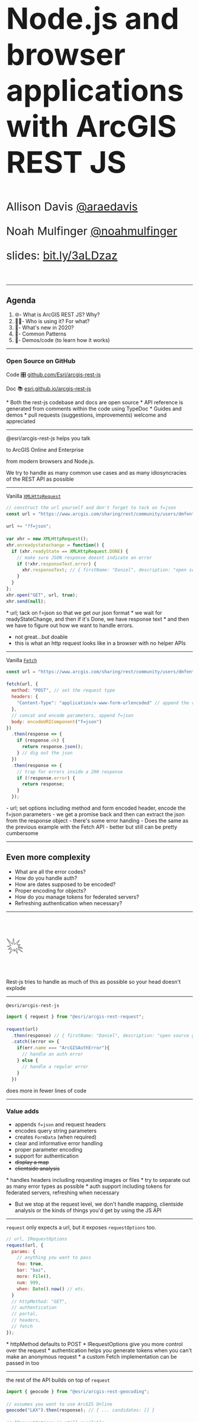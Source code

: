 <!-- .slide: data-background-size="cover" style="padding-left: 80px" data-background="../../template/img/2020/devsummit/bg-1.png" -->

<h1 style="text-align: left; font-size: 80px; ">Node.js and browser applications with ArcGIS REST JS</h1>
<p style="text-align: left; font-size: 30px;">Allison Davis <a href="https://github.com/araedavis">@araedavis</a></p>
<p style="text-align: left; font-size: 30px;">Noah Mulfinger <a href="https://github.com/noahmulfinger">@noahmulfinger</a></p>
<p style="text-align: left; font-size: 30px;">slides: <a href="https://bit.ly/3aLDzaz">bit.ly/3aLDzaz</a></p>

<!-- Add these rows to push your text up so it is not interfering with the event name. Test on your actual projector! -->
<p>&nbsp;</p>

---

<!-- .slide: data-background="../../template/img/2020/devsummit/bg-2.png" -->

## Agenda

1. 🌐- What is ArcGIS REST JS? Why?
1. 👩‍🚀- Who is using it? For what?
1. 📆- What's new in 2020?
1. 💯- Common Patterns
1. 🤹‍- Demos/code (to learn how it works)

<aside class="notes" data-markdown>

  </aside>

---

<!-- .slide: data-background="../../template/img/2020/devsummit/bg-2.png" -->

### Open Source on GitHub

Code 🎛 [github.com/Esri/arcgis-rest-js](https://github.com/Esri/arcgis-rest-js)

Doc 📚 [esri.github.io/arcgis-rest-js](https://esri.github.io/arcgis-rest-js)

<aside class="notes" data-markdown>
  * Both the rest-js codebase and docs are open source
  *  API reference is generated from comments within the code using TypeDoc
  * Guides and demos
  * pull requests (suggestions, improvements) welcome and appreciated
</aside>

---

<!-- .slide: data-background="../../template/img/2020/devsummit/bg-2.png" -->

@esri/arcgis-rest-js helps you talk

to ArcGIS Online and Enterprise

from modern browsers and Node.js.

<aside class="notes" data-markdown>
We try to handle as many common use cases and as many idiosyncracies of the REST API as possible
</aside>

---

<!-- .slide: data-background="../../template/img/2020/devsummit/bg-2.png" -->

Vanilla [`XMLHttpRequest`](https://developer.mozilla.org/en-US/docs/Web/API/XMLHttpRequest)

```js
// construct the url yourself and don't forget to tack on f=json
const url = "https://www.arcgis.com/sharing/rest/community/users/dmfenton";

url += "?f=json";

var xhr = new XMLHttpRequest();
xhr.onreadystatechange = function() {
  if (xhr.readyState == XMLHttpRequest.DONE) {
    // make sure JSON response doesnt indicate an error
    if (!xhr.responseText.error) {
      xhr.responseText; // { firstName: "Daniel", description: "open source geodev" ... }
    }
  }
};
xhr.open("GET", url, true);
xhr.send(null);
```

<aside class="notes" data-markdown>
  * url; tack on f=json so that we get our json format
  * we wait for readyStateChange, and then if it's Done, we have response text 
  * and then we have to figure out how we want to handle errors.

- not great...but doable
- this is what an http request looks like in a browser with no helper APIs
  </aside>

---

<!-- .slide: data-background="../../template/img/2020/devsummit/bg-2.png" -->

Vanilla [`Fetch`](https://developer.mozilla.org/en-US/docs/Web/API/Fetch_API/Using_Fetch)

```js
const url = "https://www.arcgis.com/sharing/rest/community/users/dmfenton";

fetch(url, {
  method: "POST", // set the request type
  headers: {
    "Content-Type": "application/x-www-form-urlencoded" // append the right header
  },
  // concat and encode parameters, append f=json
  body: encodeURIComponent("f=json")
})
  .then(response => {
    if (response.ok) {
      return response.json();
    } // dig out the json
  })
  .then(response => {
    // trap for errors inside a 200 response
    if (!response.error) {
      return response;
    }
  });
```

<aside class="notes" data-markdown>
- url; set options including method and form encoded header, encode the f=json parameters
- we get a promise back and then can extract the json from the response object
- there's some error handing
- Does the same as the previous example with the Fetch API
- better but still can be pretty cumbersome
  </aside>

---

<!-- .slide: data-background="../../template/img/2020/devsummit/bg-2.png" -->

## Even more complexity

- What are all the error codes?
- How do you handle auth?
- How are dates supposed to be encoded?
- Proper encoding for objects?
- How do you manage tokens for federated servers?
- Refreshing authentication when necessary?

<aside class="notes">

</aside>

---

<!-- .slide: data-background="../../template/img/2020/devsummit/bg-2.png" -->

<p style="font-size: 400%;">💥</p>

<aside class="notes" data-markdown>
Rest-js tries to handle as much of this as possible so your head doesn't explode
</aside>

---

<!-- .slide: data-background="../../template/img/2020/devsummit/bg-2.png" -->

`@esri/arcgis-rest-js`

```js
import { request } from "@esri/arcgis-rest-request";

request(url)
  .then(response) // { firstName: "Daniel", description: "open source geodev" ... }
  .catch((error => {
    if(err.name === "ArcGISAuthError"){
      // handle an auth error
    } else {
      // handle a regular error
    }
  })
```

<aside class="notes" data-markdown>

does more in fewer lines of code

</aside>

---

<!-- .slide: data-background="../../template/img/2020/devsummit/bg-2.png" -->

### Value adds

- appends `f=json` and request headers
- encodes query string parameters
- creates `FormData` (when required)
- clear and informative error handling
- proper parameter encoding
- support for authentication
- ~~display a map~~
- ~~clientside analysis~~

<aside class="notes" data-markdown>
* handles headers including requesting images or files 
* try to separate out as many error types as possible
* auth support including tokens for federated servers, refreshing when necessary

- But we stop at the request level, we don't handle mapping, clientside analysis or the kinds of things you'd get by using the JS API
  </aside>

---

<!-- .slide: data-background="../../template/img/2020/devsummit/bg-2.png" -->

`request` only expects a url, but it exposes `requestOptions` too.

```js
// url, IRequestOptions
request(url, {
  params: {
    // anything you want to pass
    foo: true,
    bar: "baz",
    more: File(),
    num: 999,
    when: Date().now() // etc.
  }
  // httpMethod: "GET",
  // authentication
  // portal,
  // headers,
  // fetch
});
```

<aside class="notes" data-markdown>
  * httpMethod defaults to POST
  * IRequestOptions give you more control over the request
  * authentication helps you generate tokens when you can't make an anonymous request
  * a custom Fetch implementation can be passed in too
</aside>

---

<!-- .slide: data-background="../../template/img/2020/devsummit/bg-2.png" -->

the rest of the API builds on top of `request`

```js
import { geocode } from "@esri/arcgis-rest-geocoding";

// assumes you want to use ArcGIS Online
geocode("LAX").then(response); // { ... candidates: [] }

// IRequestOptions is still available
geocode({
  singleLine: "LAX",
  params: {
    forStorage: true
  },
  authentication
});
```

<aside class="notes" data-markdown>
  * Under the hood, geocoding just calls request
  * But with nicer syntax 
</aside>

---

<!-- .slide: data-background="../../template/img/2020/devsummit/bg-2.png" -->

### Goals

- Node.js and (modern) browsers
- a la carte / svelte
- framework agnostic
- shave down the sharp edges
- align with JS ecosystem

<aside class="notes" data-markdown>
* work in node and modern browsers with small set of polyfills
* keeping the library as small as possible for best loadtime 
* framework agnostic - so that you can use rest-js with React, Angular, Vue, vanilla JS
* keep the rough edges away from your application code; handle edge cases and such from the rest api so you don't have to
* align with the rest of the JS ecosystem - whatever your tooling, your bundler, frameworks - without having to use additional plugins or config

</aside>

---

<!-- .slide: data-background="../../template/img/2020/devsummit/bg-2.png" -->

### Disclaimer\*

- not a product, no roadmap
- work [in progress](https://developers.arcgis.com/rest/)
- scratching our own itch

<aside class="notes" data-markdown>
* not an official product
* started as a way to standardize functionality and utilities that different Esri teams had created 
* that's why it was decided to open source it - if Esri teams are getting and adding so much value, certainly users and partners can too
</aside>

---

<!-- .slide: data-background="../../template/img/2020/devsummit/bg-2.png" -->

### Comparison

- _kind of_ analogous to ArcGIS API for Python
- **much different** than the ArcGIS API for JavaScript

<aside class="notes" data-markdown>

- kind of similar to the Python API in functionality but lacks a notebooks environment like Jupiter notebooks where you can save and rerun your scripts

* it's all about transactions with the data from the Rest API - no mapping, display capabilities, data analysis
  </aside>

---

<!-- .slide: data-background="../../template/img/2020/devsummit/bg-2.png" -->

### In the beginning...

- [ArcGIS for Developers](https://developers.arcgis.com)
- [ArcGIS Hub](https://hub.arcgis.com)
- customers!

<aside class="notes" data-markdown>

- rest-js has been around over two years now.
- Began as a collaboration between Hub and the Developer Experience team
- Hub was using Ember and experimented with open sourcing some of the wrappers they'd created for working with the Rest API and dealing with things like users, items - they found that their solution was a little too specific - difficult for users to grab and go
- Dev experience team was using Angular and a lot of the functionality we had written mirrored that of the Hub team's - but specific to Angular applications and their conventions.
- So...how to create a solution that eliminated that duplication of work, so that these helpers could be written once and work everywhere
  </aside>

---

<!-- .slide: data-background="../../template/img/2020/devsummit/bg-2.png" -->

### As of 2020

- ArcGIS Hub
- ArcGIS for Developers
- Storymaps
- Web AppBuilder (next generation)
- ArcGIS Solutions
- ArcGIS Enterprise
- ArcGIS Analytics for IoT
- Esri UK
- Startups / Partners
- Customers
- You?

<aside class="notes" data-markdown>
* Over the last couple years, we've seen the floodgates open not only with customer implementations but other teams at Esri
</aside>

---

<!-- .slide: data-background="../../template/img/2020/devsummit/bg-2.png" -->

## packages 📦!

- `request` 2.8 kB
- `auth` 3.6 kB
- `portal` 5.1 kB
- `feature-layer` 1.3 kB
- `service-admin` 746 B
- `geocoding` 1 kB
- `routing` 642 B

<aside class="notes" data-markdown>
- This is the set of packages we have so far.
- We have the base request package that the other packages build on, auth contains different methods for handling authentication, portal is for interacting with users, groups, and items in ArcGIS Online or your enterprise portal, feature layer is for querying and editing data in a feature service layer, service-admin is for managing metadata about a service.
- Right now it only contains functionality for dealing with feature services, but its meant for things like creating a new service and adding layers or other properties to a service.
- Geocoding and routing are self-explanatory, they provide wrapper functions for using the geocoding and routing services.
- As you can see all these packages are very light-weight. They are also set up to be tree-shakeable so that if you are using a bundler like web pack you can only bundle the functions you actually use.

</aside>

---

<!-- .slide: data-background="../../template/img/2020/devsummit/bg-3.png" -->

## Common Patterns

---

<!-- .slide: data-background="../../template/img/2020/devsummit/bg-2.png" -->

when only **one** piece of information is required

```js
import { searchItems } from "@esri/arcgis-rest-portal";

searchItems("water").then(response); // { total: 355, etc... }
// or
searchItems({
  query: "water",
  httpMethod: "GET",
  authentication
});
```

you can pass in it in directly.

<aside class="notes" data-markdown>
- For functions that only require one piece of information, they can take in that info directly as a single argument or as part of a larger object.
- In this case if you wanted to just do a default query of ArcGIS Online for items containing the string water, you could do the first query.
- You could alternatively pass in an object containing a query field and some other options

</aside>

---

<!-- .slide: data-background="../../template/img/2020/devsummit/bg-2.png" -->

### if **more** than one piece of information is needed

<pre style="width: 50%; margin: 0 auto; box-shadow: none;">
<code class="hljs js">deleteFeatures({
  url: "https://server.arcgis.com/arcgis/rest/services/MyData/FeatureServer/0"
  objectIds: [ 123 ]
})
  .then(response)
</code>
</pre>

<pre style="width: 50%; margin: 0 auto; box-shadow: none;">
<code class="hljs json">{
  // response
  "deleteResults": [
    {
      "objectId": 123,
      "success": true
    }
  ]
}
</code>
</pre>

only an object can be passed in, [_extends_](https://esri.github.io/arcgis-rest-js/api/feature-layer/deleteFeatures/) `IRequestOptions`

<aside class="notes" data-markdown>
- However, if more than one piece of information is required, you would always pass in an object with the required options
- For all functions, the object extends the default request options provided in the base request library, so you could pass in authentication, headers, etc to deleteFeatures as well.
- (OPEN delete features doc)
- Here’s what deleteFeatures looks like in the documentation. 
- If we scroll down to the options, we can see url and objectIds parameters which are required as well as some optional inherited parameters like authentication, which I mentioned earlier.
- For additional custom params, you can use params here which will take in any keys and values.
- This is here because goal is not to provide all the parameters available in the REST API, just the common ones 
</aside>

---

<!-- .slide: data-background="../../template/img/2020/devsummit/bg-2.png" -->

### update who can access an [item](http://edn.maps.arcgis.com/home/item.html?id=d9af3e31a562431988666e86bfc8a0d5)

```js
import { setItemAccess } from "@esri/arcgis-rest-sharing";

setItemAccess({
  id: `fe8`, // which item?
  access: `public`, // who should be able to see it?
  authentication // user allowed to update
}).then(response);
```

[`ISetItemAccessOptions`](https://esri.github.io/arcgis-rest-js/api/portal/setItemAccess/)

<aside class="notes" data-markdown>
- The functions in the library also try to reduce the overhead of constructing a url and require as little as possible. 
- For example, in the setItemAccess function, we only need the id of the item, the access value  or who it should be shared with, and some authentication to know if the current user is allowed to update the specified item

</aside>

---

<!-- .slide: data-background="../../template/img/2020/devsummit/bg-2.png" -->

Simplified developer experience, even when the underlying logic is [complicated](https://github.com/Esri/arcgis-rest-js/blob/869f466c47b2e80768018b20c89c6279212767aa/packages/arcgis-rest-portal/src/sharing/group-sharing.ts#L76-L173)

- we ensure the response is _deterministic_
- we figure out _which_ url to call (based on role)

<aside class="notes" data-markdown>
- Overall the focus is on simplifying the developer experience  even when the logic can get complicated.
- (OPEN group sharing js)
- Here’s one example, probably the most complex functionality under the hood that the library provides.
- Sharing items can require different urls depending the permissions of the user and is not always deterministic depending on what groups an item is already shared with.
- So this changeGroupSharing method handles all that and provides some better error messaging when there’s failure. 
- This is just to show some of the value added when using this library vs directly using the REST API

</aside>

---

<!-- .slide: data-background="../../template/img/2020/devsummit/bg-2.png" -->

## Authentication

```js
import { UserSession } from "@esri/arcgis-rest-auth";

// ArcGIS Online credentials
const authentication = new UserSession({ username, password });

// ArcGIS Enterprise credentials
const enterpriseAuth = new UserSession({
  username,
  password,
  portal: `https://gis.city.gov/sharing/rest`
});
```

<aside class="notes" data-markdown>
- Another important concern when working with the REST API is authentication.
- The most common method for this is through a UserSession from the auth package.
- Using either ArcGIS Online or an enterprise portal, you can construct a user session with standard username and password credentials
- This in and of itself doesnt fetch a token, it just sets up config needed for making authenticated requests
- It is similar to JS API IdentityManager in that it stores a specific set of credentials.
- However, it doesn't juggle multiple portals and doesn't present a UI to log in when an anonymous request fails.
</aside>

---

<!-- .slide: data-background="../../template/img/2020/devsummit/bg-2.png" -->

`UserSession` keeps track of token expiration

```js
const url = `http://geocode.arcgis.com/arcgis/rest/services/World/GeocodeServer/`;

const authentication = new UserSession({ username, password });

request(url, { authentication }).then(response => {
  // the same token will be reused for the second request
  request(url, { authentication });
});
```

and whether or not a server is trusted (federated)

<aside class="notes" data-markdown>
- This UserSession serves as an authentication object that you’ve seen in previous code samples. This authentication object is passed in to the request.
- The first time a request is made with it, it will handle getting a token from the server, checking whether the server is trusted or federated.
- On subsequent requests using the same authentication, it will reuse the same token and handle expiration by getting a fresh token from the server.
- We will go over some more complex authentication patterns like oauth in our demos later.

</aside>

---

<!-- .slide: data-background="../../template/img/2020/devsummit/bg-2.png" -->

### since DevSummit 2019...

🎉 rest-js v2.0.0! 🎉

(plus 20 additional releases 🚀)

<aside class="notes" data-markdown>
- Since the previous version of this talk in DevSummit 2019, the library has been actively developed.
- We’ve released a 2.0 version and there have been 20+ additional releases beyond that.
- So its been pretty active.
- I'm going to go over a few things that have been added in version 2

</aside>

---

<!-- .slide: data-background="../../template/img/2020/devsummit/bg-2.png" -->

### What's new in v2+

- [SearchQueryBuilder](https://esri.github.io/arcgis-rest-js/api/portal/SearchQueryBuilder/)

- Improved [paging](https://esri.github.io/arcgis-rest-js/api/portal/searchItems#nextPage)

- `setDefaultRequestOptions()` and `withOptions()`

- Package and type reorganization

<aside class="notes" data-markdown>
- We added a new SearchQueryBuilder class that allows you to easily compose a search query without needing to do a bunch of manual string management. 
- We also added some improved paging functionality, we added a nextPage function returned from any search query that you can call to easily get the next page of results without having to construct a new request.
- We also added two helper functions, setDefaultRequestOptions and withOptions. setDefaultRequestOptions allows you to set custom options for all requests.
- Its useful for things like request headers that will likely need to be with every requests.
-  withOptions allows you set custom options for a specific request.
- For instance if you want to create an authentication version of a request that you can call and you don’t need to pass authentication to it every time.
- There was also a bunch of reorganization of packages, types, and functions based on the feedback and needs of contributors.
</aside>

---

<!-- .slide: data-background="../../template/img/2020/devsummit/bg-2.png" -->

### Building search queries

```js
// 1.x
const q =
  "Trees AND owner: US Forest Service AND (type: 'Web Mapping Application' OR type: 'Mobile Application')";

// 2.x
const q = new SearchQueryBuilder()
  .match("Trees")
  .and()
  .match("US Forest Service")
  .in("owner")
  .and()
  .startGroup()
  .match("Web Mapping Application")
  .in("type")
  .or()
  .match("Mobile Application")
  .in("type")
  .endGroup();
```

<aside class="notes" data-markdown>
- So this is an example of creating a search query using the new builder class. 
- In standard queries, you would need to construct the query as a long string, but in version 2.0, you can build up a query using helper functions. 
- This is especially useful for complex queries or ones that require a lot of conditionalization.

</aside>

---

<!-- .slide: data-background="../../template/img/2020/devsummit/bg-2.png" -->

### One portal package to rule them all

```bash
// 1.x
npm install @esri/arcgis-rest-items &&
@esri/arcgis-rest-users &&
@esri/arcgis-rest-groups &&
@esri/arcgis-rest-sharing

// 2.x
npm install @esri/arcgis-rest-portal

```

<aside class="notes" data-markdown>
- One example of the package reorganization is grouping up the separate items, users, groups, and sharing packages into a single portal package.
- These packages all shared a lot of functionality and were already very small, so grouping them up didn’t increase the size too much
</aside>

---

<!-- .slide: data-background="../../template/img/2020/devsummit/bg-2.png" -->

### Packages install types automatically

```typescript
// 1.x
import { IPoint } from "@esri/arcgis-rest-common-types";
import { reverseGeocode } from "@esri/arcgis-rest-geocoder";

reverseGeocode({ x: 34, y: -118 } as IPoint);

// 2.x
import { IPoint, reverseGeocode } from "@esri/arcgis-rest-geocoding";

reverseGeocode({ x: 34, y: -118 } as IPoint);
```

<aside class="notes" data-markdown>
- For those using typescript, one improvement is including types in the same packages where they are used.
- Previously you would need to install a separate types package for any a lot of typescript types.
- There are additional changes in version 2, and you can check out the release notes for the full list of what’s changed.
</aside>

---

<!-- .slide: data-background="../../template/img/2020/devsummit/bg-2.png" -->

Check out the [release notes](https://esri.github.io/arcgis-rest-js/guides/whats-new-v2-0/) for the full list

---

<!-- .slide: data-background="../../template/img/2020/devsummit/bg-4.png" -->

## Demo

### [OAuth in Browser](https://github.com/Esri/arcgis-rest-js/tree/master/demos/oauth2-browser)

- [Auth package](https://esri.github.io/arcgis-rest-js/api/auth/UserSession/)
- [rest-js via CDN](https://esri.github.io/arcgis-rest-js/guides/from-a-cdn/)

<aside class="notes" data-markdown>
* Vanilla JS implementation

- Demo follows the app login pattern, in which an app uses your client id to obtain credentials

- Demonstrate inline Sign In

- What's going on?

- Use arcgis for developers to create an app item and set a redirect url

- in app code, we set our client id

- Index.html - CDN script tags

- Index.html - line 178 our click handler. Note that when using the CDN we preface our method calls with `arcgisREST`

- Authenticate.html just calls a function to complete the OAuth process. The session info is saved in local storage
  </aside>

---

<!-- .slide: data-background="../../template/img/2020/devsummit/bg-4.png" -->

## Demo

### [React Component](https://github.com/oppoudel/react-geocoder)

- [Geocoding package](https://esri.github.io/arcgis-rest-js/api/geocoding/)
- [Downshift](https://github.com/downshift-js/downshift)

<aside class="notes" data-markdown>

- This is a React geocoding component created by a user - link to his repo is in the slides

- Running this locally to show the upgrade to rest-js 2.9

- This is built with React and Downshift, which is a project to create low-level accesible dropdowns, menus and other components in React

- Demonstrate component in browser

- In Geocoder.js,

  - If the menu is open, Geocode component calls the `suggest` method from the geocoding package

  - debounce - prevents an API call with every key stroke and improves performance

  - Suggest provides magicKey values in addition to text result. The key links a suggestion to an address or place. This can be passed to the geocode call to improve search time. Note that magic Keys are not permanent across versions of the World Geocoding search and thus shouldn't be stored by a client application, but instead only used as a parameter for the geocode call.

  - handleStateChange is passed to the Downshift instance so that onStateChange, the function is called, which in turn calls the geocode method with the magicKey passed as a parameter

</aside>

---

<!-- .slide: data-background="../../template/img/2020/devsummit/bg-4.png" -->

## Demo

### [JS API Integration with Angular](https://angular-js-api-integration-demo.stackblitz.io/)

<aside class="notes" data-markdown>
- For the first demo, I'm going to show an example of using both the JS API and rest JS together in an Angular application
- Sign in. Mention oauth2 sign in setup 
- Shows list of feature services owned by the user
- If I click one one, it adds it to the map, then zooms in to the map to view the layer
- As you can see, the user is automatically signed in to the JS API after signing in using rest JS
- Switch maps
- Sign out
- Go to code
- Show session service
- Sign in happens via ouath with beginOAuth2
- Sign in completes with completeOAuth2 and then the session is stored both in local storage and in this session store.
- This simple store is set up so we can easily share the session across multiple components
- Go to item-list component
- The component subscribes to the session service to always get the latest session value.
- If we have a session, we construct a query using the search query builder for all Feature Services where the owner matches the current user
- Then we do a search and display the results to the user.
- Go to map panel component
- The first thing I'll mention is that this is using a package called esri-loader to load in JS API modules
- It automatically adds the JS API script tag whenever you need t load a module, so you don't need to include a script tag on the page and its easier to use use the modules within a framework like Angular
- This component also subscribes to the session service to get the latest session. 
- It loads the JS API identity manager via the esri-loader
- If there is a session, then it calls toCredential to return the session in the format needed for the JS API identity manager
- The alternate method fromCredential also exists, so that you can convert a JS API credential into a rest JS user session
- Once we register the token, we can add the private feature layers to the map
- In addFeatureLayer, we load the feature layer module and and then add the selected layer to the map
- Note that it imports the typescript interface IItem from the rest JS portal package.
- Once the layer has been added, we zoom to the layer so we can see it
</aside>

---

<!-- .slide: data-background="../../template/img/2020/devsummit/bg-4.png" -->

## Demo

### [Node.js](https://github.com/Esri/arcgis-rest-js/tree/master/demos/node-cli-item-management/)

<aside class="notes" data-markdown>
- So first we import the rest js packages we need since the packages are exported with both browser and node versions.
- At a higher level, we prompt the user for authentication, do a search for items based on their input, and then optionally delete each item
- In the authentication step, we prompt for the users credentials using the prompts package, which makes it easy to set up command line prompts through node.
- Then we make a call to get user which will guarantee that a token is generated because a token won't be created until you make the first request
- Then we just return the session because we will use it for all the subsequent requests
- In the searchForItems function, we prompt the user for required information and then we construct a search query
- Once the query is constructed, we make a call to searchItem passing in the authentication, query, and the number of items requested
- In the deleteItems step, we iterate through all of the items using an async iterator. Using an async iterator because its a set of promises that need to happen in sequence
</aside>

---

<!-- .slide: data-background="../../template/img/2020/devsummit/bg-3.png" -->

### Resources 📚

- [Link to slides](https://bit.ly/3aLDzaz)
- [GitHub repo](https://github.com/Esri/arcgis-rest-js)
- [Docs site](https://esri.github.io/arcgis-rest-js/)
- [Demo at Observables](https://beta.observablehq.com/@jgravois/introduction-to-esri-arcgis-rest-js)
  <p>&nbsp;</p>

### More Demos 💻

- [Sapper](https://github.com/Esri/arcgis-rest-js/tree/master/demos/webmap-checker-sapper)
- [Web Components with Stencil](https://github.com/esridc/hub-components)
- [Lamda Functions](https://medium.com/@adamjpfister/know-your-apis-6dc6ea3d084c)

<aside class="notes" data-markdown>

- There are lots of great demos in the rest-js repo and beyound, we've pointed out a few here

- Reiterate that rest-js is open source and we welcome PRs, feedback, information about how you're implementing this in your projects

- Thank you!
  </aside>

---

<!-- .slide: data-background="../../template/img/2020/devsummit/bg-3.png" -->

<img src="../../template/img/esri-science-logo-white.png" class="plain" style="background: none;" />
